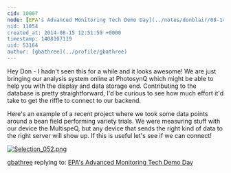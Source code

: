 ```yaml
---
cid: 10007
node: [EPA's Advanced Monitoring Tech Demo Day](../notes/donblair/08-14-2014/epa-s-advanced-monitoring-tech-demo-day)
nid: 11054
created_at: 2014-08-15 12:51:59 +0000
timestamp: 1408107119
uid: 53164
author: [gbathree](../profile/gbathree)
---
```


Hey Don - I hadn't seen this for a while and it looks awesome!  We are just bringing our analysis system online at PhotosynQ which might be able to help you with the display and data storage end.  Contributing to the database is pretty straightforward, I'd be curious to see how much effort it'd take to get the riffle to connect to our backend.

Here's an example of a recent project where we took some data points around a bean field performing variety trials.  We were measuring stuff with our device the MultispeQ, but any device that sends the right kind of data to the right server will show up.  If this is useful let's see if we can connect!

[![Selection_052.png](https://i.publiclab.org/system/images/photos/000/006/290/medium/Selection_052.png)](https://i.publiclab.org/system/images/photos/000/006/290/original/Selection_052.png)



[gbathree](../profile/gbathree) replying to: [EPA's Advanced Monitoring Tech Demo Day](../notes/donblair/08-14-2014/epa-s-advanced-monitoring-tech-demo-day)

